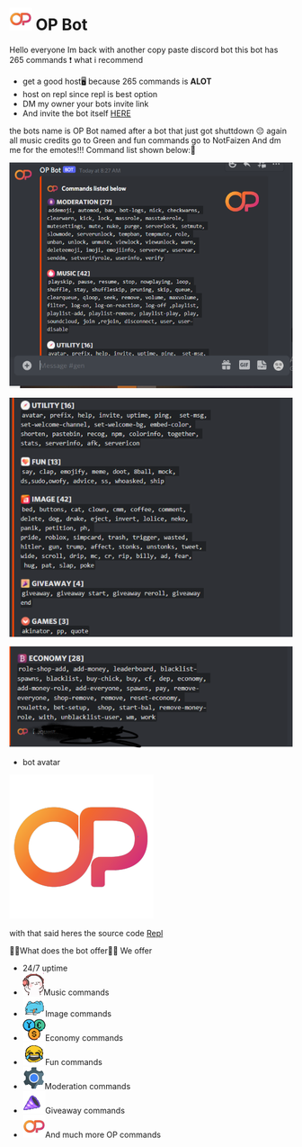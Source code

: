 # ![](https://github.com/Snipedprox/images/blob/main/tinyop.png?raw=true) OP Bot
Hello everyone
Im back with another copy paste discord bot
this bot has 265 commands ❗ what i recommend
- get a good host🖥️ because 265 commands is **ALOT**
- host on repl since repl is best option
- DM my owner your bots invite link
- And invite the bot itself [HERE](https://discord.com/api/oauth2/authorize?client_id=896133866874613820&permissions=8&scope=bot)
 
 
the bots name is OP Bot named after a bot that just got shuttdown 😔
again all music credits go to Green and fun commands go to NotFaizen
And dm me for the emotes!!!
Command list shown below:🥂

![Page 1](https://github.com/Snipedprox/images/blob/main/ss1.png?raw=true)

![Page 2](https://github.com/Snipedprox/images/blob/main/ss2.png?raw=true)

![Page 3](https://github.com/Snipedprox/images/blob/main/ss3.png?raw=true)


- bot avatar

![Avatar](https://github.com/Snipedprox/images/blob/main/op.png?raw=true)

with that said heres the source code [Repl](https://replit.com/@Snipedprox/OP#README.md)


:herb::blossom:What does the bot offer:blossom::herb:
We offer
- 24/7 uptime
- ![](https://github.com/Snipedprox/images/blob/main/music.gif?raw=true)Music commands
- ![](https://github.com/Snipedprox/images/blob/main/imageee.gif?raw=true)Image commands
- ![](https://github.com/Snipedprox/images/blob/main/891282235016216626.png?raw=true)Economy commands
- ![](https://github.com/Snipedprox/images/blob/main/fun.gif?raw=true)Fun commands
- ![](https://github.com/Snipedprox/images/blob/main/mod.gif?raw=true)Moderation commands
- ![](https://github.com/Snipedprox/images/blob/main/giveaway.gif?raw=true)Giveaway commands
- ![](https://github.com/Snipedprox/images/blob/main/tinyop.png?raw=true)And much more OP commands
